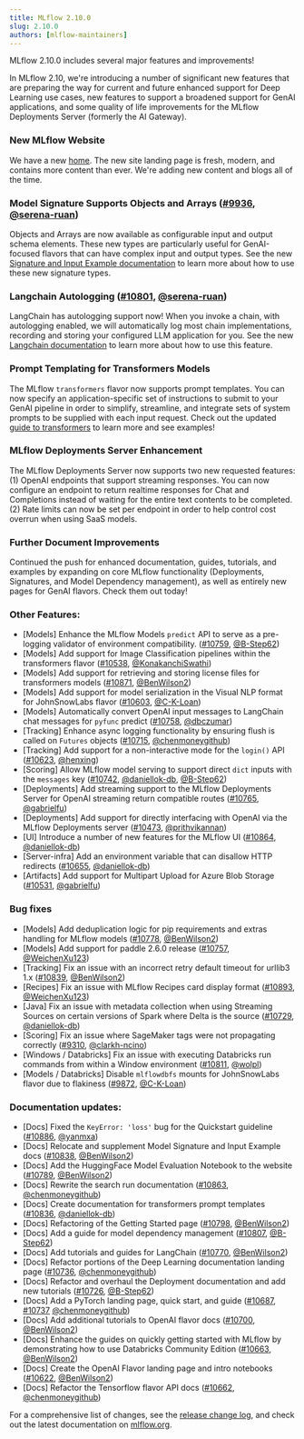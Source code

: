 ```yaml
---
title: MLflow 2.10.0
slug: 2.10.0
authors: [mlflow-maintainers]
---
```


MLflow 2.10.0 includes several major features and improvements!

In MLflow 2.10, we're introducing a number of significant new features that are preparing the way for current and future enhanced support for Deep Learning use cases, new features to support a broadened support for GenAI applications, and some quality of life improvements for the MLflow Deployments Server (formerly the AI Gateway).

### New MLflow Website

We have a new [home](https://mlflow.org). The new site landing page is fresh, modern, and contains more content than ever. We're adding new content and blogs all of the time.

### Model Signature Supports Objects and Arrays ([#9936](https://github.com/mlflow/mlflow/pull/9936), [@serena-ruan](https://github.com/serena-ruan))

Objects and Arrays are now available as configurable input and output schema elements. These new types are particularly useful for GenAI-focused flavors that can have complex input and output types. See the new [Signature and Input Example documentation](https://mlflow.org/docs/latest/model/signatures.html) to learn more about how to use these new signature types.

### Langchain Autologging ([#10801](https://github.com/mlflow/mlflow/pull/10801), [@serena-ruan](https://github.com/serena-ruan))

LangChain has autologging support now! When you invoke a chain, with autologging enabled, we will automatically log most chain implementations, recording and storing your configured LLM application for you. See the new [Langchain documentation](https://mlflow.org/docs/latest/llms/langchain/index.html#mlflow-langchain-autologging) to learn more about how to use this feature.

### Prompt Templating for Transformers Models

The MLflow `transformers` flavor now supports prompt templates. You can now specify an application-specific set of instructions to submit to your GenAI pipeline in order to simplify, streamline, and integrate sets of system prompts to be supplied with each input request. Check out the updated [guide to transformers](https://www.mlflow.org/docs/latest/llms/transformers/index.html) to learn more and see examples!

### MLflow Deployments Server Enhancement

The MLflow Deployments Server now supports two new requested features: (1) OpenAI endpoints that support streaming responses. You can now configure an endpoint to return realtime responses for Chat and Completions instead of waiting for the entire text contents to be completed. (2) Rate limits can now be set per endpoint in order to help control cost overrun when using SaaS models.

### Further Document Improvements

Continued the push for enhanced documentation, guides, tutorials, and examples by expanding on core MLflow functionality (Deployments, Signatures, and Model Dependency management), as well as entirely new pages for GenAI flavors. Check them out today!

### Other Features:

- [Models] Enhance the MLflow Models `predict` API to serve as a pre-logging validator of environment compatibility. ([#10759](https://github.com/mlflow/mlflow/pull/10759), [@B-Step62](https://github.com/B-Step62))
- [Models] Add support for Image Classification pipelines within the transformers flavor ([#10538](https://github.com/mlflow/mlflow/pull/10538), [@KonakanchiSwathi](https://github.com/KonakanchiSwathi))
- [Models] Add support for retrieving and storing license files for transformers models ([#10871](https://github.com/mlflow/mlflow/pull/10871), [@BenWilson2](https://github.com/BenWilson2))
- [Models] Add support for model serialization in the Visual NLP format for JohnSnowLabs flavor ([#10603](https://github.com/mlflow/mlflow/pull/10603), [@C-K-Loan](https://github.com/C-K-Loan))
- [Models] Automatically convert OpenAI input messages to LangChain chat messages for `pyfunc` predict ([#10758](https://github.com/mlflow/mlflow/pull/10758), [@dbczumar](https://github.com/dbczumar))
- [Tracking] Enhance async logging functionality by ensuring flush is called on `Futures` objects ([#10715](https://github.com/mlflow/mlflow/pull/10715), [@chenmoneygithub](https://github.com/chenmoneygithub))
- [Tracking] Add support for a non-interactive mode for the `login()` API ([#10623](https://github.com/mlflow/mlflow/pull/10623), [@henxing](https://github.com/henxing))
- [Scoring] Allow MLflow model serving to support direct `dict` inputs with the `messages` key ([#10742](https://github.com/mlflow/mlflow/pull/10742), [@daniellok-db](https://github.com/daniellok-db), [@B-Step62](https://github.com/B-Step62))
- [Deployments] Add streaming support to the MLflow Deployments Server for OpenAI streaming return compatible routes ([#10765](https://github.com/mlflow/mlflow/pull/10765), [@gabrielfu](https://github.com/gabrielfu))
- [Deployments] Add support for directly interfacing with OpenAI via the MLflow Deployments server ([#10473](https://github.com/mlflow/mlflow/pull/10473), [@prithvikannan](https://github.com/prithvikannan))
- [UI] Introduce a number of new features for the MLflow UI ([#10864](https://github.com/mlflow/mlflow/pull/10864), [@daniellok-db](https://github.com/daniellok-db))
- [Server-infra] Add an environment variable that can disallow HTTP redirects ([#10655](https://github.com/mlflow/mlflow/pull/10655), [@daniellok-db](https://github.com/daniellok-db))
- [Artifacts] Add support for Multipart Upload for Azure Blob Storage ([#10531](https://github.com/mlflow/mlflow/pull/10531), [@gabrielfu](https://github.com/gabrielfu))

### Bug fixes

- [Models] Add deduplication logic for pip requirements and extras handling for MLflow models ([#10778](https://github.com/mlflow/mlflow/pull/10778), [@BenWilson2](https://github.com/BenWilson2))
- [Models] Add support for paddle 2.6.0 release ([#10757](https://github.com/mlflow/mlflow/pull/10757), [@WeichenXu123](https://github.com/WeichenXu123))
- [Tracking] Fix an issue with an incorrect retry default timeout for urllib3 1.x ([#10839](https://github.com/mlflow/mlflow/pull/10839), [@BenWilson2](https://github.com/BenWilson2))
- [Recipes] Fix an issue with MLflow Recipes card display format ([#10893](https://github.com/mlflow/mlflow/pull/10893), [@WeichenXu123](https://github.com/WeichenXu123))
- [Java] Fix an issue with metadata collection when using Streaming Sources on certain versions of Spark where Delta is the source ([#10729](https://github.com/mlflow/mlflow/pull/10729), [@daniellok-db](https://github.com/daniellok-db))
- [Scoring] Fix an issue where SageMaker tags were not propagating correctly ([#9310](https://github.com/mlflow/mlflow/pull/9310), [@clarkh-ncino](https://github.com/clarkh-ncino))
- [Windows / Databricks] Fix an issue with executing Databricks run commands from within a Window environment ([#10811](https://github.com/mlflow/mlflow/pull/10811), [@wolpl](https://github.com/wolpl))
- [Models / Databricks] Disable `mlflowdbfs` mounts for JohnSnowLabs flavor due to flakiness ([#9872](https://github.com/mlflow/mlflow/pull/9872), [@C-K-Loan](https://github.com/C-K-Loan))

### Documentation updates:

- [Docs] Fixed the `KeyError: 'loss'` bug for the Quickstart guideline ([#10886](https://github.com/mlflow/mlflow/pull/10886), [@yanmxa](https://github.com/yanmxa))
- [Docs] Relocate and supplement Model Signature and Input Example docs ([#10838](https://github.com/mlflow/mlflow/pull/10838), [@BenWilson2](https://github.com/BenWilson2))
- [Docs] Add the HuggingFace Model Evaluation Notebook to the website ([#10789](https://github.com/mlflow/mlflow/pull/10789), [@BenWilson2](https://github.com/BenWilson2))
- [Docs] Rewrite the search run documentation ([#10863](https://github.com/mlflow/mlflow/pull/10863), [@chenmoneygithub](https://github.com/chenmoneygithub))
- [Docs] Create documentation for transformers prompt templates ([#10836](https://github.com/mlflow/mlflow/pull/10836), [@daniellok-db](https://github.com/daniellok-db))
- [Docs] Refactoring of the Getting Started page ([#10798](https://github.com/mlflow/mlflow/pull/10798), [@BenWilson2](https://github.com/BenWilson2))
- [Docs] Add a guide for model dependency management ([#10807](https://github.com/mlflow/mlflow/pull/10807), [@B-Step62](https://github.com/B-Step62))
- [Docs] Add tutorials and guides for LangChain ([#10770](https://github.com/mlflow/mlflow/pull/10770), [@BenWilson2](https://github.com/BenWilson2))
- [Docs] Refactor portions of the Deep Learning documentation landing page ([#10736](https://github.com/mlflow/mlflow/pull/10736), [@chenmoneygithub](https://github.com/chenmoneygithub))
- [Docs] Refactor and overhaul the Deployment documentation and add new tutorials ([#10726](https://github.com/mlflow/mlflow/pull/10726), [@B-Step62](https://github.com/B-Step62))
- [Docs] Add a PyTorch landing page, quick start, and guide ([#10687](https://github.com/mlflow/mlflow/pull/10687), [#10737](https://github.com/mlflow/mlflow/pull/10737) [@chenmoneygithub](https://github.com/chenmoneygithub))
- [Docs] Add additional tutorials to OpenAI flavor docs ([#10700](https://github.com/mlflow/mlflow/pull/10700), [@BenWilson2](https://github.com/BenWilson2))
- [Docs] Enhance the guides on quickly getting started with MLflow by demonstrating how to use Databricks Community Edition ([#10663](https://github.com/mlflow/mlflow/pull/10663), [@BenWilson2](https://github.com/BenWilson2))
- [Docs] Create the OpenAI Flavor landing page and intro notebooks ([#10622](https://github.com/mlflow/mlflow/pull/10622), [@BenWilson2](https://github.com/BenWilson2))
- [Docs] Refactor the Tensorflow flavor API docs ([#10662](https://github.com/mlflow/mlflow/pull/10662), [@chenmoneygithub](https://github.com/chenmoneygithub))

For a comprehensive list of changes, see the [release change log](https://github.com/mlflow/mlflow/releases/tag/v2.10.0), and check out the latest documentation on [mlflow.org](http://mlflow.org/).
